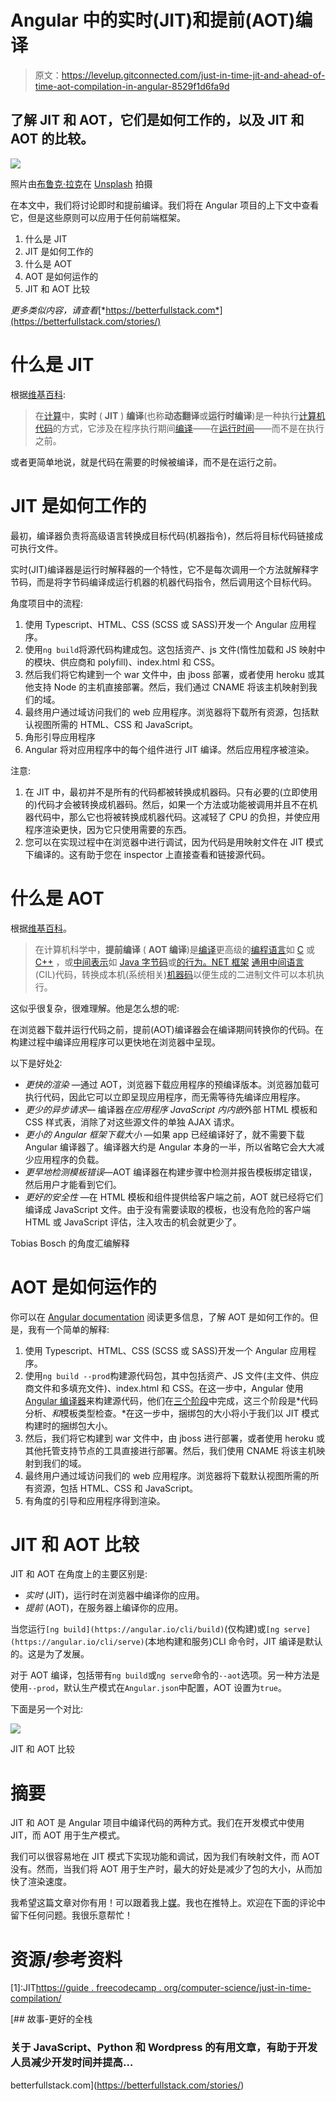 # Angular 中的实时(JIT)和提前(AOT)编译

> 原文：<https://levelup.gitconnected.com/just-in-time-jit-and-ahead-of-time-aot-compilation-in-angular-8529f1d6fa9d>

## 了解 JIT 和 AOT，它们是如何工作的，以及 JIT 和 AOT 的比较。

![](img/15697bc6cfad7096110c0f22b02bb675.png)

照片由[布鲁克·拉克](https://unsplash.com/@brookelark?utm_source=unsplash&utm_medium=referral&utm_content=creditCopyText)在 [Unsplash](https://unsplash.com/search/photos/coffee?utm_source=unsplash&utm_medium=referral&utm_content=creditCopyText) 拍摄

在本文中，我们将讨论即时和提前编译。我们将在 Angular 项目的上下文中查看它，但是这些原则可以应用于任何前端框架。

1.  什么是 JIT
2.  JIT 是如何工作的
3.  什么是 AOT
4.  AOT 是如何运作的
5.  JIT 和 AOT 比较

*更多类似内容，请查看*[*https://betterfullstack.com*](https://betterfullstack.com/stories/)

# 什么是 JIT

根据[维基百科](https://en.wikipedia.org/wiki/Just-in-time_compilation):

> 在[计算](https://en.wikipedia.org/wiki/Computing)中，**实时** ( **JIT** ) **编译**(也称**动态翻译**或**运行时编译**)是一种执行[计算机代码](https://en.wikipedia.org/wiki/Computer_code)的方式，它涉及在程序执行期间[编译](https://en.wikipedia.org/wiki/Compiler)——在[运行时间](https://en.wikipedia.org/wiki/Run_time_(program_lifecycle_phase))——而不是在执行之前。

或者更简单地说，就是代码在需要的时候被编译，而不是在运行之前。

# JIT 是如何工作的

最初，编译器负责将高级语言转换成目标代码(机器指令)，然后将目标代码链接成可执行文件。

实时(JIT)编译器是运行时解释器的一个特性，它不是每次调用一个方法就解释字节码，而是将字节码编译成运行机器的机器代码指令，然后调用这个目标代码。

角度项目中的流程:

1.  使用 Typescript、HTML、CSS (SCSS 或 SASS)开发一个 Angular 应用程序。
2.  使用`ng build`将源代码构建成包。这包括资产、js 文件(惰性加载和 JS 映射中的模块、供应商和 polyfill)、index.html 和 CSS。
3.  然后我们将它构建到一个 war 文件中，由 jboss 部署，或者使用 heroku 或其他支持 Node 的主机直接部署。然后，我们通过 CNAME 将该主机映射到我们的域。
4.  最终用户通过域访问我们的 web 应用程序。浏览器将下载所有资源，包括默认视图所需的 HTML、CSS 和 JavaScript。
5.  角形引导应用程序
6.  Angular 将对应用程序中的每个组件进行 JIT 编译。然后应用程序被渲染。

注意:

1.  在 JIT 中，最初并不是所有的代码都被转换成机器码。只有必要的(立即使用的)代码才会被转换成机器码。然后，如果一个方法或功能被调用并且不在机器代码中，那么它也将被转换成机器代码。这减轻了 CPU 的负担，并使应用程序渲染更快，因为它只使用需要的东西。
2.  您可以在实现过程中在浏览器中进行调试，因为代码是用映射文件在 JIT 模式下编译的。这有助于您在 inspector 上直接查看和链接源代码。

# 什么是 AOT

根据[维基百科](https://en.wikipedia.org/wiki/Ahead-of-time_compilation)。

> 在计算机科学中，**提前编译** ( **AOT 编译**)是[编译](https://en.wikipedia.org/wiki/Compiler)更高级的[编程语言](https://en.wikipedia.org/wiki/Programming_language)如 [C](https://en.wikipedia.org/wiki/C_(programming_language)) 或 [C++](https://en.wikipedia.org/wiki/C%2B%2B) ，或[中间表示](https://en.wikipedia.org/wiki/Intermediate_representation)如 [Java 字节码](https://en.wikipedia.org/wiki/Java_bytecode)或[的行为。NET 框架](https://en.wikipedia.org/wiki/.NET_Framework) [通用中间语言](https://en.wikipedia.org/wiki/Common_Intermediate_Language) (CIL)代码，转换成本机(系统相关)[机器码](https://en.wikipedia.org/wiki/Machine_code)以便生成的二进制文件可以本机执行。

这似乎很复杂，很难理解。他是怎么想的呢:

在浏览器下载并运行代码之前，提前(AOT)编译器会在编译期间转换你的代码。在构建过程中编译应用程序可以更快地在浏览器中呈现。

以下是好处[2]:

*   *更快的渲染* —通过 AOT，浏览器下载应用程序的预编译版本。浏览器加载可执行代码，因此它可以立即呈现应用程序，而无需等待先编译应用程序。
*   *更少的异步请求—* 编译器*在应用程序 JavaScript 内内嵌*外部 HTML 模板和 CSS 样式表，消除了对这些源文件的单独 AJAX 请求。
*   *更小的 Angular 框架下载大小* —如果 app 已经编译好了，就不需要下载 Angular 编译器了。编译器大约是 Angular 本身的一半，所以省略它会大大减少应用程序的负载。
*   *更早地检测模板错误*—AOT 编译器在构建步骤中检测并报告模板绑定错误，然后用户才能看到它们。
*   *更好的安全性* —在 HTML 模板和组件提供给客户端之前，AOT 就已经将它们编译成 JavaScript 文件。由于没有需要读取的模板，也没有危险的客户端 HTML 或 JavaScript 评估，注入攻击的机会就更少了。

Tobias Bosch 的角度汇编解释

# AOT 是如何运作的

你可以在 [Angular documentation](https://angular.io/guide/aot-compiler#how-aot-works) 阅读更多信息，了解 AOT 是如何工作的。但是，我有一个简单的解释:

1.  使用 Typescript、HTML、CSS (SCSS 或 SASS)开发一个 Angular 应用程序。
2.  使用`ng build --prod`构建源代码包，其中包括资产、JS 文件(主文件、供应商文件和多填充文件)、index.html 和 CSS。在这一步中，Angular 使用 [Angular 编译器](https://www.npmjs.com/package/@angular/compiler-cli)来构建源代码，他们在[三个阶段](https://angular.io/guide/aot-compiler#compilation-phases)中完成，这三个阶段是*代码分析、*和*模板类型检查。*在这一步中，捆绑包的大小将小于我们以 JIT 模式构建时的捆绑包大小。
3.  然后，我们将它构建到 war 文件中，由 jboss 进行部署，或者使用 heroku 或其他托管支持节点的工具直接进行部署。然后，我们使用 CNAME 将该主机映射到我们的域。
4.  最终用户通过域访问我们的 web 应用程序。浏览器将下载默认视图所需的所有资源，包括 HTML、CSS 和 JavaScript。
5.  有角度的引导和应用程序得到渲染。

# JIT 和 AOT 比较

JIT 和 AOT 在角度上的主要区别是:

*   *实时* (JIT)，运行时在浏览器中编译你的应用。
*   *提前* (AOT)，在服务器上编译你的应用。

当您运行`[ng build](https://angular.io/cli/build)`(仅构建)或`[ng serve](https://angular.io/cli/serve)`(本地构建和服务)CLI 命令时，JIT 编译是默认的。这是为了发展。

对于 AOT 编译，包括带有`ng build`或`ng serve`命令的`--aot`选项。另一种方法是使用`--prod`，默认生产模式在`Angular.json`中配置，AOT 设置为`true`。

下面是另一个对比:

![](img/25ab7659b747526f0275996cd18485bc.png)

JIT 和 AOT 比较

# 摘要

JIT 和 AOT 是 Angular 项目中编译代码的两种方式。我们在开发模式中使用 JIT，而 AOT 用于生产模式。

我们可以很容易地在 JIT 模式下实现功能和调试，因为我们有映射文件，而 AOT 没有。然而，当我们将 AOT 用于生产时，最大的好处是减少了包的大小，从而加快了渲染速度。

我希望这篇文章对你有用！可以跟着我上[媒](https://medium.com/@transonhoang)。我也在推特上。欢迎在下面的评论中留下任何问题。我很乐意帮忙！

# 资源/参考资料

[1]:JIT[https://guide . freecodecamp . org/computer-science/just-in-time-compilation/](https://guide.freecodecamp.org/computer-science/just-in-time-compilation/)

[2]:https://angular.io/guide/aot-compilerAOT

[](https://betterfullstack.com/stories/) [## 故事-更好的全栈

### 关于 JavaScript、Python 和 Wordpress 的有用文章，有助于开发人员减少开发时间并提高…

betterfullstack.com](https://betterfullstack.com/stories/)